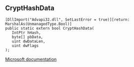 ## CryptHashData

```
[DllImport("Advapi32.dll", SetLastError = true)][return: MarshalAs(UnmanagedType.Bool)]
public static extern bool CryptHashData(
   IntPtr hHash,
   byte[] pbData,
   uint dwDataLen,
   uint dwFlags
);
```

[Microsoft documentation](https://docs.microsoft.com/en-us/windows/win32/api/wincrypt/nf-wincrypt-crypthashdata)
